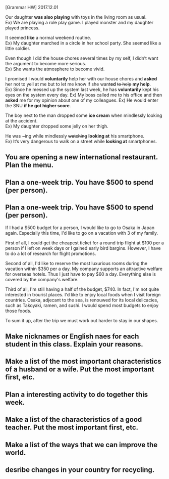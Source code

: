 [Grammar HW] 2017.12.01

Our daughter **was also playing** with toys in the living room as usual.  
Ex) We are playing a role play game. I played monster and my daughter played princess. 

It seemed **like** a normal weekend routine.  
Ex) My daughter marched in a circle in her school party. She seemed like a little soldier.

Even though I did the house chores several times by my self, I didn’t want the argument to become more serious.  
Ex) She wants the atmosphere to become vivid.
 
I promised I would **voluntarily** help her with our house chores and **asked** her not to yell at me but to let me know if she want**ed** ~~to help~~ **my help**.   
Ex) Since he messed up the system last week, he has **voluntarily** kept his eyes on the system every day. 
Ex) My boss called me to his office and then **asked** me for my opinion about one of my colleagues.
Ex) He would enter the SNU **if he got higher score**.

The boy next to the man dropped some **ice cream** when mindlessly looking at the accident.  
Ex) My daughter dropped some jelly on her thigh.

He was ~ing while mindlessly ~~watching~~ **looking at** his smartphone.  
Ex) It’s very dangerous to walk on a street while **looking at** smartphones.


## You are opening a new international restaurant. Plan the menu.
## Plan a one-week trip. You have $500 to spend (per person).
## Plan a one-week trip. You have $500 to spend (per person).

If I had a $500 budget for a person, I would like to go to Osaka in Japan again. Especially this time, I'd like to go on a vacation with 3 of my family. 

First of all, I could get the cheapest ticket for a round trip flight at $100 per a person if I left on week days or I gained early bird bargins. However, I have to do a lot of research for flight promotions.

Second of all, I'd like to reserve the most luxurious rooms during the vacation within $350 per a day. My company supports an attractive welfare for overseas hotels. Thus I just have to pay $60 a day. Everything else is covered by the company's welfare.

Third of all, I'm still having a half of the budget, $740. In fact, I'm not quite interested in trourist places. I'd like to enjoy local foods when I visit foreign countries. Osaka, adjecant to the sea, is renouwed for its local delicacies, such as Takoyaki, ramen, and sushi. I would spend most budgets to enjoy those foods. 

To sum it up, after the trip we must work out harder to stay in our shapes. 

## Make nicknames or English naes for each student in this class. Explain your reasons.
## Make a list of the most important characteristics of a husband or a wife. Put the most important first, etc.
## Plan a interesting activity to do together this week.
## Make a list of the characteristics of a good teacher. Put the most important first, etc.
## Make a list of the ways that we can improve the world.

## desribe changes in your country for recycling.



